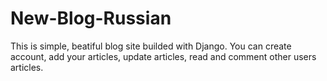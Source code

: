 # New-Blog-Russian

This is simple, beatiful blog site builded with Django.
You can create account, add your articles, update articles, read and comment other users articles.


